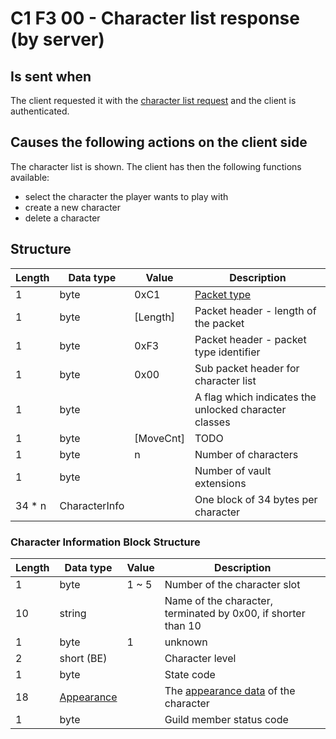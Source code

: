 # C1 F3 00 - Character list response (by server) #

## Is sent when ##
The client requested it with the [character list request](<C1F300 - Character list request (by client).md>) and the client is authenticated.


## Causes the following actions on the client side ##
The character list is shown. The client has then the following functions available:

- select the character the player wants to play with
- create a new character
- delete a character


## Structure ##

|  Length  | Data type | Value | Description |
|----------|---------|-------------|---------|
| 1 | byte | 0xC1   | [Packet type](PacketTypes.md) |
| 1 | byte | [Length] | Packet header - length of the packet |
| 1 | byte | 0xF3   | Packet header - packet type identifier |
| 1 | byte | 0x00   | Sub packet header for character list |
| 1 | byte |    | A flag which indicates the unlocked character classes |
| 1 | byte | [MoveCnt] | TODO |
| 1 | byte | n | Number of characters |
| 1 | byte |  | Number of vault extensions |
| 34 * n | CharacterInfo | | One block of 34 bytes per character |

### Character Information Block Structure ###
|  Length  | Data type | Value | Description |
|----------|---------|-------------|---------|
| 1 | byte | 1 ~ 5 | Number of the character slot |
| 10 | string | | Name of the character, terminated by 0x00, if shorter than 10 |
| 1 | byte | 1 | unknown |
| 2 | short (BE) | | Character level |
| 1 | byte | | State code |
| 18 | [Appearance](Appearance.md) | | The [appearance data](Appearance.md) of the character |
| 1 | byte | | Guild member status code |